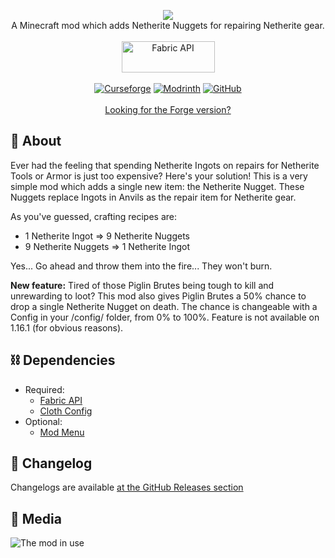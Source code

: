 <p align="center">
  <img src="https://user-images.githubusercontent.com/17690401/209037871-d7f3caee-58dc-45fb-a515-cdc1626ba68c.png">
  </br>
  A Minecraft mod which adds Netherite Nuggets for repairing Netherite gear.
  </br></br>
  <a href="https://www.curseforge.com/minecraft/mc-mods/fabric-api"><img src="https://i.imgur.com/Ol1Tcf8.png" width="149" height="50" title="Fabric API" alt="Fabric API"></a>
  </br></br>
  <a href="https://www.curseforge.com/minecraft/mc-mods/netherite-nuggets-fabric"><img alt="Curseforge" src="https://cf.way2muchnoise.eu/full_428453_downloads.svg"></a> <a href="https://modrinth.com/mod/map-atlases"><img alt="Modrinth" src="https://img.shields.io/modrinth/dt/netherite-nuggets?label=Modrinth%20Downloads"></a> <a href="https://github.com/Pepperoni-Jabroni/NetheriteNuggetsFabric"><img alt="GitHub" src="https://img.shields.io/github/downloads/Pepperoni-Jabroni/NetheriteNuggetsFabric/total?label=Downloads&logo=github"></a>
    </br></br>
<a href="https://github.com/Pepperoni-Jabroni/NetheriteNuggetsForge">Looking for the Forge version?</a>
</p>

## 📖 About
Ever had the feeling that spending Netherite Ingots on repairs for Netherite Tools or Armor is just too expensive? Here's your solution! This is a very simple mod which adds a single new item: the Netherite Nugget. These Nuggets replace Ingots in Anvils as the repair item for Netherite gear. 

As you've guessed, crafting recipes are:
   - 1 Netherite Ingot => 9 Netherite Nuggets
   - 9 Netherite Nuggets => 1 Netherite Ingot

Yes... Go ahead and throw them into the fire... They won't burn.

**New feature:** Tired of those Piglin Brutes being tough to kill and unrewarding to loot? This mod also gives Piglin Brutes a 50% chance to drop a single Netherite Nugget on death. The chance is changeable with a Config in your /config/ folder, from 0% to 100%. Feature is not available on 1.16.1 (for obvious reasons).

## ⛓ Dependencies
- Required:
   - [Fabric API](https://www.curseforge.com/minecraft/mc-mods/fabric-api)
   - [Cloth Config](https://www.curseforge.com/minecraft/mc-mods/cloth-config)
- Optional:
   - [Mod Menu](https://www.curseforge.com/minecraft/mc-mods/modmenu)

## 📃 Changelog
Changelogs are available [at the GitHub Releases section](https://github.com/Pepperoni-Jabroni/NetheriteNuggetsFabric/releases)

## 📸 Media
![The mod in use](https://i.imgur.com/sAKGn2s.png)
